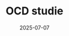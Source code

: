 ---
template: participate-link
date: 2025-07-07
title: OCD studie
featuredImage: /assets/flyers/OCDstudieVR-1.jpg
pdf: "OCDstudieVR-1"
---